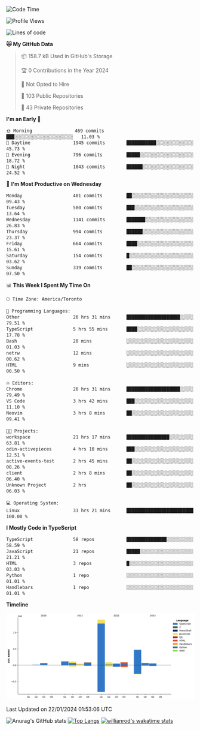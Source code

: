 <!--START_SECTION:waka-->
![Code Time](http://img.shields.io/badge/Code%20Time-1%2C093%20hrs%2021%20mins-blue)

![Profile Views](http://img.shields.io/badge/Profile%20Views-6-blue)

![Lines of code](https://img.shields.io/badge/From%20Hello%20World%20I%27ve%20Written-2.6%20million%20lines%20of%20code-blue)

**🐱 My GitHub Data** 

> 📦 158.7 kB Used in GitHub's Storage 
 > 
> 🏆 0 Contributions in the Year 2024
 > 
> 🚫 Not Opted to Hire
 > 
> 📜 103 Public Repositories 
 > 
> 🔑 43 Private Repositories 
 > 
**I'm an Early 🐤** 

```text
🌞 Morning                469 commits         ███░░░░░░░░░░░░░░░░░░░░░░   11.03 % 
🌆 Daytime                1945 commits        ███████████░░░░░░░░░░░░░░   45.73 % 
🌃 Evening                796 commits         █████░░░░░░░░░░░░░░░░░░░░   18.72 % 
🌙 Night                  1043 commits        ██████░░░░░░░░░░░░░░░░░░░   24.52 % 
```
📅 **I'm Most Productive on Wednesday** 

```text
Monday                   401 commits         ██░░░░░░░░░░░░░░░░░░░░░░░   09.43 % 
Tuesday                  580 commits         ███░░░░░░░░░░░░░░░░░░░░░░   13.64 % 
Wednesday                1141 commits        ███████░░░░░░░░░░░░░░░░░░   26.83 % 
Thursday                 994 commits         ██████░░░░░░░░░░░░░░░░░░░   23.37 % 
Friday                   664 commits         ████░░░░░░░░░░░░░░░░░░░░░   15.61 % 
Saturday                 154 commits         █░░░░░░░░░░░░░░░░░░░░░░░░   03.62 % 
Sunday                   319 commits         ██░░░░░░░░░░░░░░░░░░░░░░░   07.50 % 
```


📊 **This Week I Spent My Time On** 

```text
🕑︎ Time Zone: America/Toronto

💬 Programming Languages: 
Other                    26 hrs 31 mins      ████████████████████░░░░░   79.51 % 
TypeScript               5 hrs 55 mins       ████░░░░░░░░░░░░░░░░░░░░░   17.78 % 
Bash                     20 mins             ░░░░░░░░░░░░░░░░░░░░░░░░░   01.03 % 
netrw                    12 mins             ░░░░░░░░░░░░░░░░░░░░░░░░░   00.62 % 
HTML                     9 mins              ░░░░░░░░░░░░░░░░░░░░░░░░░   00.50 % 

🔥 Editors: 
Chrome                   26 hrs 31 mins      ████████████████████░░░░░   79.49 % 
VS Code                  3 hrs 42 mins       ███░░░░░░░░░░░░░░░░░░░░░░   11.10 % 
Neovim                   3 hrs 8 mins        ██░░░░░░░░░░░░░░░░░░░░░░░   09.41 % 

🐱‍💻 Projects: 
workspace                21 hrs 17 mins      ████████████████░░░░░░░░░   63.81 % 
odin-activepieces        4 hrs 10 mins       ███░░░░░░░░░░░░░░░░░░░░░░   12.51 % 
active-events-test       2 hrs 45 mins       ██░░░░░░░░░░░░░░░░░░░░░░░   08.26 % 
client                   2 hrs 8 mins        ██░░░░░░░░░░░░░░░░░░░░░░░   06.40 % 
Unknown Project          2 hrs               ██░░░░░░░░░░░░░░░░░░░░░░░   06.03 % 

💻 Operating System: 
Linux                    33 hrs 21 mins      █████████████████████████   100.00 % 
```

**I Mostly Code in TypeScript** 

```text
TypeScript               58 repos            ███████████████░░░░░░░░░░   58.59 % 
JavaScript               21 repos            █████░░░░░░░░░░░░░░░░░░░░   21.21 % 
HTML                     3 repos             █░░░░░░░░░░░░░░░░░░░░░░░░   03.03 % 
Python                   1 repo              ░░░░░░░░░░░░░░░░░░░░░░░░░   01.01 % 
Handlebars               1 repo              ░░░░░░░░░░░░░░░░░░░░░░░░░   01.01 % 
```



**Timeline**

![Lines of Code chart](https://raw.githubusercontent.com/wise-introvert/wise-introvert/master/assets/bar_graph.png)


 Last Updated on 22/01/2024 01:53:06 UTC
<!--END_SECTION:waka-->

![Anurag's GitHub stats](https://github-readme-stats.vercel.app/api?username=wise-introvert&count_private=true&show_icons=true)
[![Top Langs](https://github-readme-stats.vercel.app/api/top-langs/?username=wise-introvert&langs_count=10)](https://github.com/anuraghazra/github-readme-stats)
[![willianrod's wakatime stats](https://github-readme-stats.vercel.app/api/wakatime?username=wiseintrovert)](https://github.com/anuraghazra/github-readme-stats)
